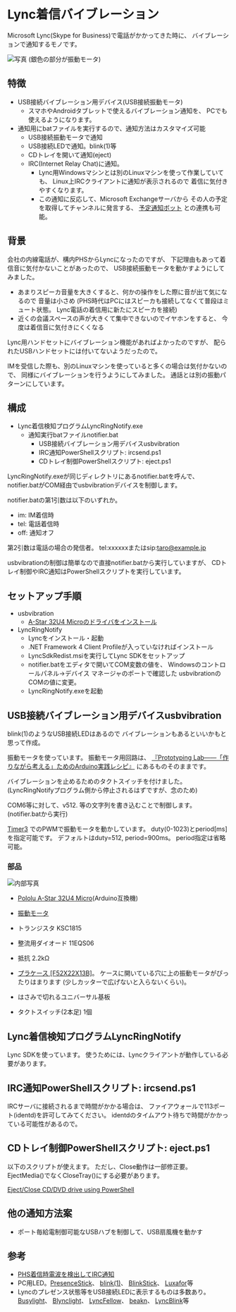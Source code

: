 # Lync着信バイブレーション

Microsoft Lync(Skype for Business)で電話がかかってきた時に、
バイブレーションで通知するモノです。

![写真](../img/usbvibration.jpg)
(銀色の部分が振動モータ)

## 特徴
* USB接続バイブレーション用デバイス(USB接続振動モータ)
	* スマホやAndroidタブレットで使えるバイブレーション通知を、
	  PCでも使えるようになります。
* 通知用にbatファイルを実行するので、通知方法はカスタマイズ可能
	* USB接続振動モータで通知
	* USB接続LEDで通知。blink(1)等
	* CDトレイを開いて通知(eject)
	* IRC(Internet Relay Chat)に通知。
		* Lync用Windowsマシンとは別のLinuxマシンを使って作業していても、
		  Linux上IRCクライアントに通知が表示されるので
		  着信に気付きやすくなります。
		* この通知に反応して、Microsoft Exchangeサーバから
		  その人の予定を取得してチャンネルに発言する、
		  [予定通知ボット](https://github.com/deton/ExchangeAppointmentBot)
		  との連携も可能。

## 背景
会社の内線電話が、構内PHSからLyncになったのですが、
下記理由もあって着信音に気付かないことがあったので、
USB接続振動モータを動かすようにしてみました。

+ あまりスピーカ音量を大きくすると、何かの操作をした際に音が出て気になるので
  音量は小さめ
  (PHS時代はPCにはスピーカも接続してなくて普段はミュート状態。
  Lync電話の着信用に新たにスピーカを接続)
+ 近くの会議スペースの声が大きくて集中できないのでイヤホンをすると、
  今度は着信音に気付きにくくなる

Lync用ハンドセットにバイブレーション機能があればよかったのですが、
配られたUSBハンドセットには付いてないようだったので。

IMを受信した際も、別のLinuxマシンを使っていると多くの場合は気付かないので、
同様にバイブレーションを行うようにしてみました。
通話とは別の振動パターンにしています。

## 構成
* Lync着信検知プログラムLyncRingNotify.exe
	* 通知実行batファイルnotifier.bat
		* USB接続バイブレーション用デバイスusbvibration
		* IRC通知PowerShellスクリプト: ircsend.ps1
		* CDトレイ制御PowerShellスクリプト: eject.ps1

LyncRingNotify.exeが同じディレクトリにあるnotifier.batを呼んで、
notifier.batがCOM経由でusbvibrationデバイスを制御します。

notifier.batの第1引数は以下のいずれか。

* im: IM着信時
* tel: 電話着信時
* off: 通知オフ

第2引数は電話の場合の発信者。
tel:xxxxxxまたはsip:taro@example.jp

usbvibrationの制御は簡単なので直接notifier.batから実行していますが、
CDトレイ制御やIRC通知はPowerShellスクリプトを実行しています。

## セットアップ手順
* usbvibration
	* [A-Star 32U4 Microのドライバをインストール](https://www.pololu.com/docs/0J61/6.1)
* LyncRingNotify
	* Lyncをインストール・起動
	* .NET Framework 4 Client Profileが入っていなければインストール
	* LyncSdkRedist.msiを実行してLync SDKをセットアップ
	* notifier.batをエディタで開いてCOM変数の値を、
	  Windowsのコントロールパネル→デバイス マネージャのポートで確認した
	  usbvibrationのCOMの値に変更。
	* LyncRingNotify.exeを起動

## USB接続バイブレーション用デバイスusbvibration
blink(1)のようなUSB接続LEDはあるので
バイブレーションもあるといいかもと思って作成。

振動モータを使っています。
振動モータ用回路は、
[『Prototyping Lab――「作りながら考える」ためのArduino実践レシピ』](http://www.oreilly.co.jp/books/9784873114538/)
にあるものそのままです。

バイブレーションを止めるためのタクトスイッチを付けました。
(LyncRingNotifyプログラム側から停止されるはずですが、念のため)

COM6等に対して、v512. 等の文字列を書き込むことで制御します。
(notifier.batから実行)

[Timer3](https://www.pjrc.com/teensy/td_libs_TimerOne.html)
でのPWMで振動モータを動かしています。
duty(0-1023)とperiod[ms]を指定可能です。
デフォルトはduty=512, period=900ms。
period指定は省略可能。

### 部品
![内部写真](../img/usbvibration-inside.jpg)

+ [Pololu A-Star 32U4 Micro](https://www.switch-science.com/catalog/1748/)(Arduino互換機)
+ [振動モータ](http://www.sengoku.co.jp/mod/sgk_cart/detail.php?code=EEHD-4HSR)
+ トランジスタ KSC1815
+ 整流用ダイオード 11EQS06
+ 抵抗 2.2kΩ

+ [プラケース [F52X22X13B]](http://www.aitendo.com/product/5186)。
  ケースに開いている穴に上の振動モータがぴったりはまります
  (少しカッターで広げないと入らないくらい)。
+ はさみで切れるユニバーサル基板
+ タクトスイッチ(2本足) 1個

## Lync着信検知プログラムLyncRingNotify
Lync SDKを使っています。
使うためには、Lyncクライアントが動作している必要があります。

## IRC通知PowerShellスクリプト: ircsend.ps1
IRCサーバに接続されるまで時間がかかる場合は、
ファイアウォールで113ポート(identd)を許可してみてください。
identdのタイムアウト待ちで時間がかかっている可能性があるので。

## CDトレイ制御PowerShellスクリプト: eject.ps1
以下のスクリプトが使えます。
ただし、Close動作は一部修正要。
EjectMedia()でなくCloseTray()にする必要があります。

[Eject/Close CD/DVD drive using PowerShell](https://gallery.technet.microsoft.com/scriptcenter/EjectClose-CDDVD-drive-56d39361)

## 他の通知方法案
* ポート毎給電制御可能なUSBハブを制御して、USB扇風機を動かす

## 参考
* [PHS着信時電波を検出してIRC通知](https://github.com/deton/phsringnotify)
* PC用LED。[PresenceStick](https://github.com/deton/presencestick)、
  [blink(1)](http://blink1.thingm.com/)、
  [BlinkStick](http://www.blinkstick.com/)、
  [Luxafor](http://internet.watch.impress.co.jp/docs/yajiuma/20150123_684991.html)等
* Lyncのプレゼンス状態等をUSB接続LEDに表示するものは多数あり。
  [Busylight](http://www.link-corp.co.jp/busylight/)、
  [Blynclight](http://www.blynclight.com/)、
  [LyncFellow](http://glueckkanja.github.io/LyncFellow/)、
  [beakn](https://github.com/jonbgallant/beakn)、
  [LyncBlink](https://github.com/benbong/LyncBlink)等
